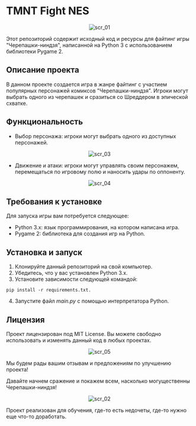 # TMNT Fight NES

<p align="center">
  <img src="https://github.com/pmtkachev/TMNT-Fight-NES/blob/master/screens/scr_01.png" alt="scr_01"/>
</p>

Этот репозиторий содержит исходный код и ресурсы для файтинг игры "Черепашки-ниндзя", написанной на Python 3 с
использованием библиотеки Pygame 2.

## Описание проекта

В данном проекте создается игра в жанре файтинг с участием популярных персонажей комиксов "Черепашки-ниндзя". Игроки
могут выбрать одного из черепашек и сразиться со Шреддером в эпической схватке.

## Функциональность

- Выбор персонажа: игроки могут выбрать одного из доступных персонажей.

<p align="center">
  <img src="https://github.com/pmtkachev/TMNT-Fight-NES/blob/master/screens/scr_03.png" alt="scr_03"/>
</p>

- Движение и атаки: игроки могут управлять своим персонажем, перемещаться по игровому полю и наносить удары по
  оппоненту.

<p align="center">
  <img src="https://github.com/pmtkachev/TMNT-Fight-NES/blob/master/screens/scr_04.png" alt="scr_04"/>
</p>

## Требования к установке

Для запуска игры вам потребуется следующее:

- Python 3.x: язык программирования, на котором написана игра.
- Pygame 2: библиотека для создания игр на Python.

## Установка и запуск

1. Клонируйте данный репозиторий на свой компьютер.
2. Убедитесь, что у вас установлен Python 3.x.
3. Установите зависимости следующей командой:

````pip install -r requirements.txt.````

4. Запустите файл _main.py_ с помощью интерпретатора Python.

## Лицензия

Проект лицензирован под MIT License. Вы можете свободно использовать и изменять данный код в любых проектах.

<p align="center">
  <img src="https://github.com/pmtkachev/TMNT-Fight-NES/blob/master/screens/scr_05.png" alt="scr_05"/>
</p>

Мы будем рады вашим отзывам и предложениям по улучшению проекта!

Давайте начнем сражение и покажем всем, насколько могущественны Черепашки-ниндзя!

<p align="center">
  <img src="https://github.com/pmtkachev/TMNT-Fight-NES/blob/master/screens/scr_02.png" alt="scr_02"/>
</p>

Проект реализован для обучения, где-то есть недочеты, где-то нужно еще что-то доработать.